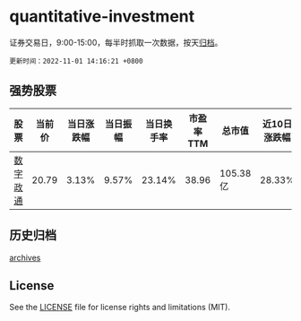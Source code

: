 # quantitative-investment

证券交易日，9:00-15:00，每半时抓取一次数据，按天[归档](archives)。

`更新时间：2022-11-01 14:16:21 +0800`

## 强势股票

|股票|当前价|当日涨跌幅|当日振幅|当日换手率|市盈率TTM|总市值|近10日涨跌幅|
|----|----|----|----|----|----|----|----|
|[数字政通](https://xueqiu.com/S/SZ300075)|20.79|3.13%|9.57%|23.14%|38.96|105.38亿|28.33%|

## 历史归档

[archives](archives)

## License

See the [LICENSE](LICENSE) file for license rights and limitations (MIT).